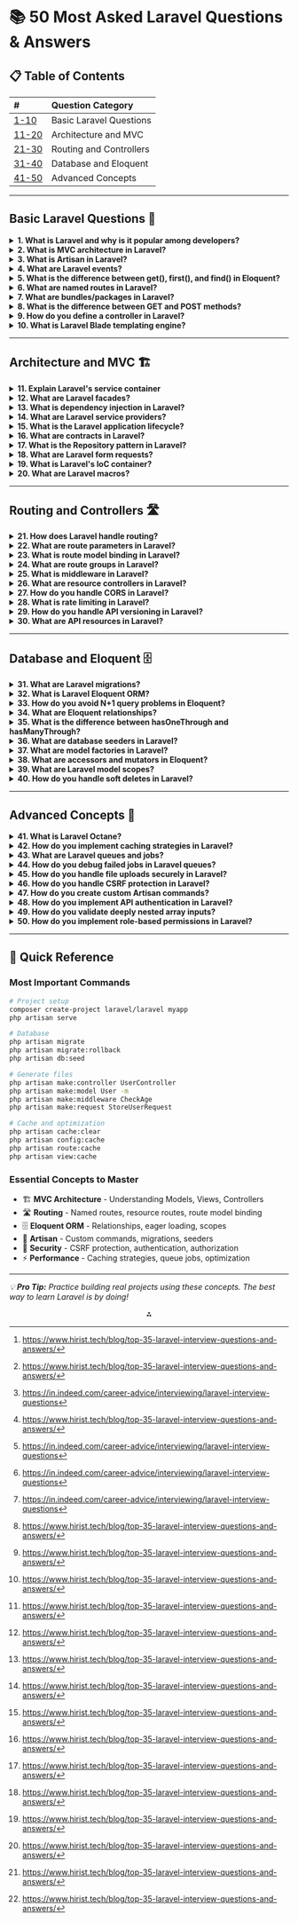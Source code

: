 
# 📚 50 Most Asked Laravel Questions \& Answers

## 📋 Table of Contents

| \# | Question Category |
| :-- | :-- |
| [1-10](#basic-laravel-questions-) | Basic Laravel Questions |
| [11-20](#architecture-and-mvc-) | Architecture and MVC |
| [21-30](#routing-and-controllers-) | Routing and Controllers |
| [31-40](#database-and-eloquent-) | Database and Eloquent |
| [41-50](#advanced-concepts-) | Advanced Concepts |


***

## Basic Laravel Questions 📝

<details>
<summary><strong>1. What is Laravel and why is it popular among developers?</strong></summary>

**Answer:**
Laravel is an open-source PHP framework built to simplify common web development tasks like routing, authentication, sessions, and caching. Developers like Laravel because it has clean syntax, built-in tools, and strong community support. It speeds up development without sacrificing structure or flexibility.[^1]

**Example:**
```php
// Simple Laravel route
Route::get('/users', function () {
    return User::all();
});
```
</details>
<details>
<summary><strong>2. What is MVC architecture in Laravel?</strong></summary>

**Answer:**
MVC (Model–View–Controller) is a design pattern that separates an application into three main components:

- **Model** – Handles the data layer and business logic (e.g., interacting with the database, defining relationships).
- **View** – Manages the presentation layer, i.e., what the user sees (HTML, Blade templates).
- **Controller** – Acts as the intermediary between the Model and View, receiving user requests, processing them via the Model, and returning the appropriate View.

In Laravel, MVC helps keep the code organized, maintainable, and scalable by clearly separating concerns.

**Example:**
```php
// Controller
class UserController extends Controller
{
    public function index()
    {
        $users = User::all(); // Model
        return view('users.index', compact('users')); // View
    }
}
```
</details>
<details>
<summary><strong>3. What is Artisan in Laravel?</strong></summary>

**Answer:**
Artisan is Laravel's command-line tool that helps automate repetitive tasks like creating controllers, running migrations, seeding the database, and clearing caches. For example, `php artisan make:controller` generates a new controller class in seconds.[^1]

**Example:**
```bash
# Create a controller
php artisan make:controller UserController

# Run migrations
php artisan migrate

# Clear cache
php artisan cache:clear
```
</details>
<details>
<summary><strong>4. What are Laravel events?</strong></summary>

**Answer:**
Events are program-recognizable actions or occurrences that the program or its code processes. Laravel events provide a simple observer implementation, allowing us to subscribe and listen to various application events and actions.[^2]

**Example:**
```php
// Creating an event
php artisan make:event UserRegistered

// Event class
class UserRegistered
{
    public $user;
    
    public function __construct(User $user)
    {
        $this->user = $user;
    }
}

// Firing the event
event(new UserRegistered($user));
```
</details>
<details>
<summary><strong>5. What is the difference between get(), first(), and find() in Eloquent?</strong></summary>

**Answer:**
- `get()` returns a collection of records
- `first()` returns only the first result
- `find()` looks for a specific record by primary key[^1]

**Example:**
```php
// get() - returns collection of all users
$users = User::get();

// first() - returns first user
$user = User::first();

// find() - returns user with ID 1
$user = User::find(1);
```
</details>
<details>
<summary><strong>6. What are named routes in Laravel?</strong></summary>

**Answer:**
Named routes are an essential component of the Laravel framework, allowing URLs and redirects to specific routes to reference the routes by name. We can specify named routes by chaining the name method to the route definition.[^2]

**Example:**
```php
// Named route
Route::get('/users', [UserController::class, 'index'])->name('users.index');

// Generating URL
$url = route('users.index');

// Redirect
return redirect()->route('users.index');
```
</details>
<details>
<summary><strong>7. What are bundles/packages in Laravel?</strong></summary>

**Answer:**
Packages are the term to describe bundles in Laravel. These packages help enhance Laravel's functionality. A package can include tasks, views, configuration, migrations and routes.[^2]

**Example:**
```bash
# Install a package via Composer
composer require laravel/telescope

# Publish package assets
php artisan vendor:publish --provider="Laravel\Telescope\TelescopeServiceProvider"
```
</details>
<details>
<summary><strong>8. What is the difference between GET and POST methods?</strong></summary>

**Answer:**
GET method does not allow the transmission of large amounts of data because the request parameter is added to the URL. The POST method allows the transmission of large amounts of data as the request parameter is bound to the body of the POST method.[^2]

**Example:**
```php
// GET route
Route::get('/users', [UserController::class, 'index']);

// POST route
Route::post('/users', [UserController::class, 'store']);
```
</details>
<details>
<summary><strong>9. How do you define a controller in Laravel?</strong></summary>

**Answer:**
You can create a controller using the Artisan command `php artisan make:controller UserController`. Then you define methods inside the class for handling requests, like `index()`, `store()`, or `update()`. These methods are linked to routes in web.php or api.php.[^1]

**Example:**
```php
// Create controller
php artisan make:controller UserController

// Controller class
class UserController extends Controller
{
    public function index()
    {
        return User::all();
    }
    
    public function store(Request $request)
    {
        return User::create($request->all());
    }
}
```
</details>
<details>
<summary><strong>10. What is Laravel Blade templating engine?</strong></summary>

**Answer:**
Blade is Laravel's powerful templating engine that allows you to use plain PHP code in your templates. It provides convenient shortcuts for common PHP functionality while remaining lightweight and fast.

**Example:**
```blade
{{-- resources/views/users/index.blade.php --}}
@extends('layouts.app')

@section('content')
    <h1>Users</h1>
    @foreach($users as $user)
        <p>{{ $user->name }}</p>
    @endforeach
@endsection
```
</details>

***

## Architecture and MVC 🏗️

<details>
<summary><strong>11. Explain Laravel's service container</strong></summary>

**Answer:**
The service container is a powerful tool for managing class dependencies and performing dependency injection. It automatically resolves dependencies and can bind interfaces to implementations.

**Example:**
```php
// Binding in AppServiceProvider
public function register()
{
    $this->app->bind(UserRepositoryInterface::class, UserRepository::class);
}

// Automatic injection
class UserController extends Controller
{
    public function __construct(UserRepositoryInterface $repository)
    {
        $this->repository = $repository;
    }
}
```
</details>
<details>
<summary><strong>12. What are Laravel facades?</strong></summary>

**Answer:**
Facades provide a static interface to classes that are available in the application's service container. They serve as "static proxies" to underlying classes in the service container.

**Example:**
```php
// Using facade
use Illuminate\Support\Facades\Cache;

Cache::put('key', 'value', 60);

// Equivalent to
app('cache')->put('key', 'value', 60);
```
</details>
<details>
<summary><strong>13. What is dependency injection in Laravel?</strong></summary>

**Answer:**
Dependency injection is a technique where dependencies are provided to a class rather than the class creating them itself. Laravel's service container handles this automatically through constructor injection or method injection.

**Example:**
```php
class UserService
{
    protected $repository;
    
    // Constructor injection
    public function __construct(UserRepository $repository)
    {
        $this->repository = $repository;
    }
}
```
</details>
<details>
<summary><strong>14. What are Laravel service providers?</strong></summary>

**Answer:**
Service providers are the central place where Laravel application bootstrapping happens. They register services, bind classes into the service container, and configure the application.

**Example:**
```php
class UserServiceProvider extends ServiceProvider
{
    public function register()
    {
        $this->app->bind(UserRepositoryInterface::class, UserRepository::class);
    }
    
    public function boot()
    {
        // Bootstrap services
    }
}
```
</details>
<details>
<summary><strong>15. What is the Laravel application lifecycle?</strong></summary>

**Answer:**
The Laravel application lifecycle involves: HTTP request → public/index.php → Bootstrap → Kernel → Service Providers → Middleware → Route Resolution → Controller → Response.

**Example:**
```php
// public/index.php
$app = require_once __DIR__.'/../bootstrap/app.php';
$kernel = $app->make(Illuminate\Contracts\Http\Kernel::class);
$response = $kernel->handle($request = Illuminate\Http\Request::capture());
```
</details>
<details>
<summary><strong>16. What are contracts in Laravel?</strong></summary>

**Answer:**
Contracts are interfaces that define the core services provided by Laravel. They allow you to define explicit dependencies for your classes and provide low coupling.

**Example:**
```php
use Illuminate\Contracts\Cache\Repository as Cache;

class UserService
{
    public function __construct(Cache $cache)
    {
        $this->cache = $cache;
    }
}
```
</details>
<details>
<summary><strong>17. What is the Repository pattern in Laravel?</strong></summary>

**Answer:**
The Repository pattern abstracts the logic needed to access data sources. It centralizes common data access functionality and provides a separation layer between the data access layer and business logic.

**Example:**
```php
interface UserRepositoryInterface
{
    public function find($id);
    public function create(array $data);
}

class UserRepository implements UserRepositoryInterface
{
    public function find($id)
    {
        return User::find($id);
    }
    
    public function create(array $data)
    {
        return User::create($data);
    }
}
```
</details>
<details>
<summary><strong>18. What are Laravel form requests?</strong></summary>

**Answer:**
Form requests are custom request classes that contain validation logic. They help separate validation logic from controllers and provide a clean way to handle authorization and validation.

**Example:**
```php
// Create form request
php artisan make:request StoreUserRequest

class StoreUserRequest extends FormRequest
{
    public function authorize()
    {
        return true;
    }
    
    public function rules()
    {
        return [
            'name' => 'required|string|max:255',
            'email' => 'required|email|unique:users'
        ];
    }
}
```
</details>
<details>
<summary><strong>19. What is Laravel's IoC container?</strong></summary>

**Answer:**
The Inversion of Control (IoC) container is Laravel's service container that manages dependencies and performs dependency injection automatically. It resolves classes and their dependencies.

**Example:**
```php
// Binding
app()->bind('UserService', function () {
    return new UserService(new UserRepository());
});

// Resolving
$userService = app('UserService');
```
</details>
<details>
<summary><strong>20. What are Laravel macros?</strong></summary>

**Answer:**
Macros allow you to add custom methods to Laravel's core classes at runtime. They're useful for extending functionality without modifying core files.

**Example:**
```php
// In AppServiceProvider boot method
Collection::macro('toUpper', function () {
    return $this->map(function ($value) {
        return strtoupper($value);
    });
});

// Usage
collect(['foo', 'bar'])->toUpper(); // ['FOO', 'BAR']
```
</details>

***

## Routing and Controllers 🛣️

<details>
<summary><strong>21. How does Laravel handle routing?</strong></summary>

**Answer:**
Laravel uses a file called routes/web.php for web routes and routes/api.php for API routes. You define routes using expressive methods like Route::get(), Route::post(), etc. Routes can be grouped, named, and protected with middleware.[^1]

**Example:**
```php
// Basic routes
Route::get('/users', [UserController::class, 'index']);
Route::post('/users', [UserController::class, 'store']);

// Route groups
Route::middleware(['auth'])->group(function () {
    Route::get('/dashboard', [DashboardController::class, 'index']);
});
```
</details>
<details>
<summary><strong>22. What are route parameters in Laravel?</strong></summary>

**Answer:**
Route parameters allow you to capture segments of the URI within your route. They can be required or optional and can be constrained using regular expressions.

**Example:**
```php
// Required parameter
Route::get('/user/{id}', function ($id) {
    return "User ID: " . $id;
});

// Optional parameter
Route::get('/user/{id?}', function ($id = null) {
    return "User ID: " . ($id ?? 'None');
});

// Parameter constraints
Route::get('/user/{id}', function ($id) {
    return "User ID: " . $id;
})->where('id', '[0-9]+');
```
</details>
<details>
<summary><strong>23. What is route model binding in Laravel?</strong></summary>

**Answer:**
Route model binding automatically injects model instances into your routes based on route parameters. Laravel automatically resolves Eloquent models defined in routes or controller actions.

**Example:**
```php
// Implicit binding
Route::get('/user/{user}', function (User $user) {
    return $user->email;
});

// Custom key binding
Route::get('/user/{user:slug}', function (User $user) {
    return $user;
});
```
</details>
<details>
<summary><strong>24. What are route groups in Laravel?</strong></summary>

**Answer:**
Route groups allow you to share route attributes, such as middleware or namespaces, across a large number of routes without needing to define those attributes on each individual route.

**Example:**
```php
// Middleware group
Route::middleware(['auth', 'verified'])->group(function () {
    Route::get('/dashboard', [DashboardController::class, 'index']);
    Route::get('/profile', [ProfileController::class, 'show']);
});

// Prefix group
Route::prefix('admin')->group(function () {
    Route::get('/users', [AdminController::class, 'users']);
    Route::get('/posts', [AdminController::class, 'posts']);
});
```
</details>
<details>
<summary><strong>25. What is middleware in Laravel?</strong></summary>

**Answer:**
Middleware provides a convenient mechanism for filtering HTTP requests entering your application. They act as a bridge between a request and a response.

**Example:**
```php
// Create middleware
php artisan make:middleware CheckAge

class CheckAge
{
    public function handle($request, Closure $next)
    {
        if ($request->age <= 200) {
            return redirect('home');
        }
        
        return $next($request);
    }
}

// Apply to route
Route::get('admin/profile', function () {
    //
})->middleware('age');
```
</details>
<details>
<summary><strong>26. What are resource controllers in Laravel?</strong></summary>

**Answer:**
Resource controllers provide a convenient way to build RESTful controllers around resources. They automatically define routes for CRUD operations.

**Example:**
```php
// Create resource controller
php artisan make:controller PhotoController --resource

// Register resource routes
Route::resource('photos', PhotoController::class);

// This creates:
// GET /photos (index)
// GET /photos/create (create)
// POST /photos (store)
// GET /photos/{photo} (show)
// GET /photos/{photo}/edit (edit)
// PUT/PATCH /photos/{photo} (update)
// DELETE /photos/{photo} (destroy)
```
</details>
<details>
<summary><strong>27. How do you handle CORS in Laravel?</strong></summary>

**Answer:**
Laravel handles CORS through middleware. You can configure CORS settings in the config/cors.php file and apply the HandleCors middleware.

**Example:**
```php
// config/cors.php
return [
    'paths' => ['api/*'],
    'allowed_methods' => ['*'],
    'allowed_origins' => ['*'],
    'allowed_origins_patterns' => [],
    'allowed_headers' => ['*'],
    'exposed_headers' => [],
    'max_age' => 0,
    'supports_credentials' => false,
];
```
</details>
<details>
<summary><strong>28. What is rate limiting in Laravel?</strong></summary>

**Answer:**
Rate limiting restricts the number of requests a user can make within a given time period. Laravel provides built-in rate limiting through the throttle middleware.[^1]

**Example:**
```php
// Apply rate limiting
Route::middleware('throttle:60,1')->group(function () {
    Route::get('/api/users', [UserController::class, 'index']);
});

// Custom rate limiter
RateLimiter::for('api', function (Request $request) {
    return Limit::perMinute(60)->by(optional($request->user())->id ?: $request->ip());
});
```
</details>
<details>
<summary><strong>29. How do you handle API versioning in Laravel?</strong></summary>

**Answer:**
API versioning can be handled through route prefixes, subdirectories, or header-based versioning. The most common approach is using route prefixes.

**Example:**
```php
// Route prefixes for versioning
Route::prefix('v1')->group(function () {
    Route::get('/users', [V1\UserController::class, 'index']);
});

Route::prefix('v2')->group(function () {
    Route::get('/users', [V2\UserController::class, 'index']);
});
```
</details>
<details>
<summary><strong>30. What are API resources in Laravel?</strong></summary>

**Answer:**
API resources provide a transformation layer between your Eloquent models and JSON responses. They allow you to control exactly how your models are serialized.

**Example:**
```php
// Create resource
php artisan make:resource UserResource

class UserResource extends JsonResource
{
    public function toArray($request)
    {
        return [
            'id' => $this->id,
            'name' => $this->name,
            'email' => $this->email,
            'created_at' => $this->created_at,
        ];
    }
}

// Usage
return new UserResource($user);
```
</details>

***

## Database and Eloquent 🗄️

<details>
<summary><strong>31. What are Laravel migrations?</strong></summary>

**Answer:**
Migrations are version control for your database, allowing you to modify your database schema in a structured way. They work with Laravel's schema builder to manage your database schema.

**Example:**
```php
// Create migration
php artisan make:migration create_users_table

class CreateUsersTable extends Migration
{
    public function up()
    {
        Schema::create('users', function (Blueprint $table) {
            $table->id();
            $table->string('name');
            $table->string('email')->unique();
            $table->timestamps();
        });
    }
    
    public function down()
    {
        Schema::dropIfExists('users');
    }
}
```
</details>
<details>
<summary><strong>32. What is Laravel Eloquent ORM?</strong></summary>

**Answer:**
Eloquent is Laravel's Object-Relational Mapping (ORM) that provides an elegant ActiveRecord implementation for working with your database. Each database table has a corresponding Model.

**Example:**
```php
class User extends Model
{
    protected $fillable = ['name', 'email'];
    
    public function posts()
    {
        return $this->hasMany(Post::class);
    }
}

// Usage
$user = User::create(['name' => 'John', 'email' => 'john@example.com']);
$posts = $user->posts;
```
</details>
<details>
<summary><strong>33. How do you avoid N+1 query problems in Eloquent?</strong></summary>

**Answer:**
Use eager loading with `with()` to load relationships ahead of time. For example, `Post::with('comments')->get()` prevents multiple queries for each comment. You can also use `load()` when you already have the parent model.[^1]

**Example:**
```php
// N+1 problem
$posts = Post::all();
foreach ($posts as $post) {
    echo $post->user->name; // This creates N+1 queries
}

// Solution: Eager loading
$posts = Post::with('user')->get();
foreach ($posts as $post) {
    echo $post->user->name; // Only 2 queries total
}
```
</details>
<details>
<summary><strong>34. What are Eloquent relationships?</strong></summary>

**Answer:**
Eloquent relationships define how models are related to each other. Laravel supports various relationship types including one-to-one, one-to-many, many-to-many, and polymorphic relationships.

**Example:**
```php
class User extends Model
{
    // One-to-many
    public function posts()
    {
        return $this->hasMany(Post::class);
    }
    
    // Many-to-many
    public function roles()
    {
        return $this->belongsToMany(Role::class);
    }
}

class Post extends Model
{
    // One-to-one (inverse)
    public function user()
    {
        return $this->belongsTo(User::class);
    }
}
```
</details>
<details>
<summary><strong>35. What is the difference between hasOneThrough and hasManyThrough?</strong></summary>

**Answer:**
`hasOneThrough` defines a one-to-one relationship across two models, while `hasManyThrough` defines one-to-many. For example, if a country has many users and users have posts, then Country can access posts via `hasManyThrough`.[^1]

**Example:**
```php
class Country extends Model
{
    public function posts()
    {
        return $this->hasManyThrough(Post::class, User::class);
    }
    
    public function latestPost()
    {
        return $this->hasOneThrough(Post::class, User::class)->latest();
    }
}
```
</details>
<details>
<summary><strong>36. What are database seeders in Laravel?</strong></summary>

**Answer:**
Seeders allow you to populate your database with test data. Laravel includes a simple method for seeding your database with test data using seed classes.

**Example:**
```php
// Create seeder
php artisan make:seeder UserSeeder

class UserSeeder extends Seeder
{
    public function run()
    {
        User::factory(50)->create();
        
        User::create([
            'name' => 'Admin User',
            'email' => 'admin@example.com',
        ]);
    }
}

// Run seeder
php artisan db:seed --class=UserSeeder
```
</details>
<details>
<summary><strong>37. What are model factories in Laravel?</strong></summary>

**Answer:**
Model factories provide a convenient way to generate fake data for testing and seeding. They define the default set of attributes for each of your Eloquent models.

**Example:**
```php
// Create factory
php artisan make:factory UserFactory

class UserFactory extends Factory
{
    public function definition()
    {
        return [
            'name' => $this->faker->name(),
            'email' => $this->faker->unique()->safeEmail(),
            'password' => bcrypt('password'),
        ];
    }
}

// Usage
$user = User::factory()->create();
$users = User::factory(10)->create();
```
</details>
<details>
<summary><strong>38. What are accessors and mutators in Eloquent?</strong></summary>

**Answer:**
Accessors transform Eloquent attribute values when you access them, while mutators transform Eloquent attribute values when you set them.

**Example:**
```php
class User extends Model
{
    // Accessor
    public function getFullNameAttribute()
    {
        return $this->first_name . ' ' . $this->last_name;
    }
    
    // Mutator
    public function setPasswordAttribute($value)
    {
        $this->attributes['password'] = bcrypt($value);
    }
}

// Usage
$user->password = 'secret'; // Automatically hashed
echo $user->full_name; // John Doe
```
</details>
<details>
<summary><strong>39. What are Laravel model scopes?</strong></summary>

**Answer:**
Scopes allow you to define common sets of constraints that you may easily re-use throughout your application. There are global scopes and local scopes.

**Example:**
```php
class User extends Model
{
    // Local scope
    public function scopeActive($query)
    {
        return $query->where('active', 1);
    }
    
    public function scopePopular($query)
    {
        return $query->where('votes', '>', 100);
    }
}

// Usage
$users = User::active()->popular()->get();
```
</details>
<details>
<summary><strong>40. How do you handle soft deletes in Laravel?</strong></summary>

**Answer:**
Soft deletes allow you to "delete" models without actually removing them from the database. Laravel sets a deleted_at timestamp instead of removing the record.

**Example:**
```php
use Illuminate\Database\Eloquent\SoftDeletes;

class User extends Model
{
    use SoftDeletes;
    
    protected $dates = ['deleted_at'];
}

// Usage
$user->delete(); // Soft delete
$user->restore(); // Restore
$user->forceDelete(); // Permanent delete

// Query soft deleted records
$users = User::withTrashed()->get();
$users = User::onlyTrashed()->get();
```
</details>

***

## Advanced Concepts 🚀

<details>
<summary><strong>41. What is Laravel Octane?</strong></summary>

**Answer:**
Laravel Octane speeds up applications by serving requests through Swoole or RoadRunner. It keeps the app in memory between requests, which reduces boot time. Use Octane for high-performance apps with many requests per second, especially when working with APIs or real-time services.[^1]

**Example:**
```bash
# Install Octane
composer require laravel/octane

# Install Swoole
php artisan octane:install --server=swoole

# Start Octane server
php artisan octane:start
```
</details>
<details>
<summary><strong>42. How do you implement caching strategies in Laravel?</strong></summary>

**Answer:**
Laravel provides various caching strategies including route, view, and config caching with Artisan commands. For data caching, use Redis or Memcached. Cache frequently accessed queries using `Cache::remember()` and apply tags to manage cache groups.[^1]

**Example:**
```php
// Cache data
Cache::put('users', $users, 3600);

// Cache with remember
$users = Cache::remember('users', 3600, function () {
    return User::all();
});

// Cache tags
Cache::tags(['users', 'posts'])->put('stats', $data, 3600);
Cache::tags(['users'])->flush();
```
</details>
<details>
<summary><strong>43. What are Laravel queues and jobs?</strong></summary>

**Answer:**
Queues allow you to defer time-consuming tasks to be processed in the background. Jobs are the tasks that are queued for background processing.

**Example:**
```php
// Create job
php artisan make:job SendWelcomeEmail

class SendWelcomeEmail implements ShouldQueue
{
    public $user;
    
    public function __construct(User $user)
    {
        $this->user = $user;
    }
    
    public function handle()
    {
        Mail::to($this->user->email)->send(new WelcomeEmail($this->user));
    }
}

// Dispatch job
SendWelcomeEmail::dispatch($user);
```
</details>
<details>
<summary><strong>44. How do you debug failed jobs in Laravel queues?</strong></summary>

**Answer:**
First, check the failed_jobs table to see the error message. You can also log errors inside the job's `failed()` method. Laravel supports retrying failed jobs with `php artisan queue:retry`. Use Horizon for monitoring when Redis is the queue driver.[^1]

**Example:**
```php
class SendWelcomeEmail implements ShouldQueue
{
    public function handle()
    {
        // Job logic
    }
    
    public function failed(Exception $exception)
    {
        Log::error('Job failed: ' . $exception->getMessage());
    }
}

// Retry failed jobs
php artisan queue:retry all
php artisan queue:retry 5 // Retry specific job ID
```
</details>
<details>
<summary><strong>45. How do you handle file uploads securely in Laravel?</strong></summary>

**Answer:**
Validate files using the `mimes` or `file` rule and restrict file size. Then store uploads using `store()` or `storeAs()` in Laravel's storage system. Never trust client file names and always store files outside the public directory unless explicitly needed.[^1]

**Example:**
```php
public function store(Request $request)
{
    $request->validate([
        'avatar' => 'required|image|mimes:jpeg,png,jpg|max:2048'
    ]);
    
    $path = $request->file('avatar')->store('avatars', 'private');
    
    auth()->user()->update(['avatar' => $path]);
    
    return back()->with('success', 'Avatar uploaded successfully!');
}
```
</details>
<details>
<summary><strong>46. How do you handle CSRF protection in Laravel?</strong></summary>

**Answer:**
Laravel uses a CSRF token stored in a session and injected into forms via `@csrf`. When a POST, PUT, PATCH, or DELETE request is made, Laravel compares the token with the session to prevent cross-site attacks.[^1]

**Example:**
```blade
{{-- In Blade template --}}
<form method="POST" action="/user">
    @csrf
    <input type="text" name="name">
    <button type="submit">Submit</button>
</form>

{{-- Or manually --}}
<meta name="csrf-token" content="{{ csrf_token() }}">

<script>
$.ajaxSetup({
    headers: {
        'X-CSRF-TOKEN': $('meta[name="csrf-token"]').attr('content')
    }
});
</script>
```
</details>
<details>
<summary><strong>47. How do you create custom Artisan commands?</strong></summary>

**Answer:**
Use `php artisan make:command MyCommand`. Then, set a signature and logic inside the `handle()` method. Register it in Kernel.php under the commands array. Run it using `php artisan my:command`.[^1]

**Example:**
```php
// Create command
php artisan make:command SendEmails

class SendEmails extends Command
{
    protected $signature = 'email:send {user}';
    protected $description = 'Send emails to users';
    
    public function handle()
    {
        $userId = $this->argument('user');
        $user = User::find($userId);
        
        $this->info("Sending email to {$user->email}");
        // Send email logic
    }
}

// Run command
php artisan email:send 1
```
</details>
<details>
<summary><strong>48. How do you implement API authentication in Laravel?</strong></summary>

**Answer:**
For authentication, use Laravel Sanctum or Passport. Rate limiting is managed using throttle middleware, and can be configured in RouteServiceProvider or directly on routes using `->middleware('throttle:60,1')`.[^1]

**Example:**
```php
// Install Sanctum
composer require laravel/sanctum

// Generate token
$token = $user->createToken('API Token')->plainTextToken;

// Protect routes
Route::middleware('auth:sanctum')->get('/user', function (Request $request) {
    return $request->user();
});

// Use token in requests
// Authorization: Bearer {token}
```
</details>
<details>
<summary><strong>49. How do you validate deeply nested array inputs?</strong></summary>

**Answer:**
Use dot notation or wildcard rules like `'items.*.name' => 'required|string'` in form request validation[^1]. This works well when dealing with arrays of objects from the frontend[^1].

**Example:**
```php
$request->validate([
    'items' => 'required|array|min:1',
    'items.*.product_id' => 'required|integer|exists:products,id',
    'items.*.quantity' => 'required|integer|min:1',
    'items.*.options' => 'array',
    'items.*.options.*.name' => 'required|string',
    'items.*.options.*.value' => 'required|string'
]);
```
</details>
<details>
<summary><strong>50. How do you implement role-based permissions in Laravel?</strong></summary>

**Answer:**
Define roles and permissions in database tables. Then use Laravel Gates or Policies to check permissions at runtime. Usually create a `hasPermission()` method on the User model and check permissions through middleware or inside controllers.[^1]

**Example:**
```php
// User model
class User extends Model
{
    public function roles()
    {
        return $this->belongsToMany(Role::class);
    }
    
    public function hasPermission($permission)
    {
        return $this->roles()->whereHas('permissions', function ($query) use ($permission) {
            $query->where('name', $permission);
        })->exists();
    }
}

// Gate definition
Gate::define('edit-posts', function ($user) {
    return $user->hasPermission('edit-posts');
});

// Usage
if (Gate::allows('edit-posts')) {
    // User can edit posts
}
```
</details>

***

## 🎯 Quick Reference

### Most Important Commands

```bash
# Project setup
composer create-project laravel/laravel myapp
php artisan serve

# Database
php artisan migrate
php artisan migrate:rollback
php artisan db:seed

# Generate files
php artisan make:controller UserController
php artisan make:model User -m
php artisan make:middleware CheckAge
php artisan make:request StoreUserRequest

# Cache and optimization
php artisan cache:clear
php artisan config:cache
php artisan route:cache
php artisan view:cache
```


### Essential Concepts to Master

- 🏗️ **MVC Architecture** - Understanding Models, Views, Controllers
- 🛣️ **Routing** - Named routes, resource routes, route model binding
- 🗄️ **Eloquent ORM** - Relationships, eager loading, scopes
- 🔧 **Artisan** - Custom commands, migrations, seeders
- 🔐 **Security** - CSRF protection, authentication, authorization
- ⚡ **Performance** - Caching strategies, queue jobs, optimization

***

*💡 **Pro Tip:** Practice building real projects using these concepts. The best way to learn Laravel is by doing!*

<div style="text-align: center">⁂</div>

[^1]: https://www.hirist.tech/blog/top-35-laravel-interview-questions-and-answers/

[^2]: https://in.indeed.com/career-advice/interviewing/laravel-interview-questions

[^3]: https://www.interviewbit.com/laravel-interview-questions/

[^4]: https://www.vinsys.com/blog/top-40-laravel-interview-questions

[^5]: https://www.usebraintrust.com/hire/interview-questions/laravel-developers

[^6]: https://github.com/Devinterview-io/laravel-interview-questions

[^7]: https://www.revelo.com/interview-questions/laravel-developer

[^8]: https://www.simplilearn.com/laravel-interview-questions-answers-article


